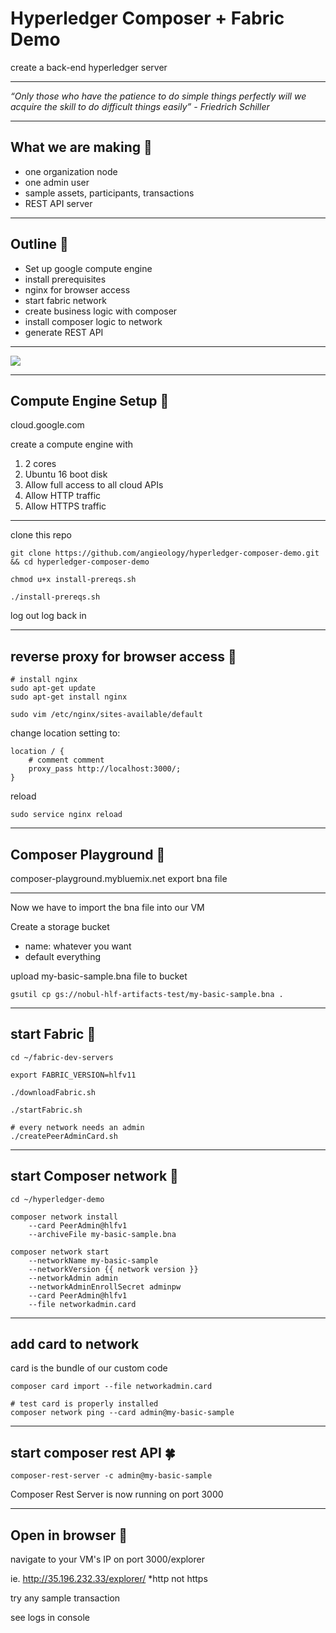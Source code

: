 

# Hyperledger Composer + Fabric Demo
create a back-end hyperledger server

---
_“Only those who have the patience to do simple things perfectly will we acquire the skill to do difficult things easily” - Friedrich Schiller_

---
## What we are making 🐙

- one organization node
- one admin user
- sample assets, participants, transactions
- REST API server

---

## Outline 🐝

- Set up google compute engine
- install prerequisites
- nginx for browser access
- start fabric network
- create business logic with composer
- install composer logic to network
- generate REST API

---

<img src="https://hyperledger.github.io/composer/v0.19/assets/img/Composer-Diagram.svg">

---

## Compute Engine Setup 🦕

cloud.google.com 


create a compute engine with

1. 2 cores
2. Ubuntu 16 boot disk
3. Allow full access to all cloud APIs
4. Allow HTTP traffic
5. Allow HTTPS traffic
---
clone this repo

```
git clone https://github.com/angieology/hyperledger-composer-demo.git
&& cd hyperledger-composer-demo

chmod u+x install-prereqs.sh

./install-prereqs.sh
```

log out
log back in

---
## reverse proxy for browser access 🦔
```
# install nginx
sudo apt-get update
sudo apt-get install nginx

sudo vim /etc/nginx/sites-available/default
```
change location setting to:
```
location / {
	# comment comment    
	proxy_pass http://localhost:3000/;
}
```
reload
```
sudo service nginx reload
```
---
## Composer Playground 🐌
composer-playground.mybluemix.net
export bna file

---
Now we have to import the bna file into our VM

Create a storage bucket
- name: whatever you want
- default everything

upload my-basic-sample.bna file to bucket
```
gsutil cp gs://nobul-hlf-artifacts-test/my-basic-sample.bna .
```

---
## start Fabric 🐛
```
cd ~/fabric-dev-servers

export FABRIC_VERSION=hlfv11

./downloadFabric.sh 

./startFabric.sh

# every network needs an admin
./createPeerAdminCard.sh
```

---

## start Composer network 🐳
```
cd ~/hyperledger-demo

composer network install 
	--card PeerAdmin@hlfv1 
	--archiveFile my-basic-sample.bna

composer network start 
	--networkName my-basic-sample
	--networkVersion {{ network version }}
	--networkAdmin admin 
	--networkAdminEnrollSecret adminpw 
	--card PeerAdmin@hlfv1 
	--file networkadmin.card
```
    

---

## add card to network
card is the bundle of our custom code
```
composer card import --file networkadmin.card

# test card is properly installed
composer network ping --card admin@my-basic-sample
```

---
## start composer rest API 🍀
```
composer-rest-server -c admin@my-basic-sample
```

Composer Rest Server is now running on port 3000

---
## Open in browser 🐠

navigate to your VM's IP on port 3000/explorer

ie. http://35.196.232.33/explorer/
*http not https

try any sample transaction

see logs in console
   
